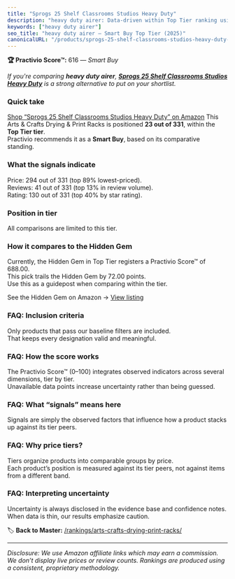 ```yaml
---
title: "Sprogs 25 Shelf Classrooms Studios Heavy Duty"
description: "heavy duty airer: Data-driven within Top Tier ranking using the Practivio Score™. Positioned by quality, value, demand, findability, momentum."
keywords: ["heavy duty airer"]
seo_title: "heavy duty airer — Smart Buy Top Tier (2025)"
canonicalURL: "/products/sprogs-25-shelf-classrooms-studios-heavy-duty-B01MZC79EQ/"
---
```


**🏆 Practivio Score™:** 616 — _Smart Buy_


*If you're comparing **heavy duty airer**, **[Sprogs 25 Shelf Classrooms Studios Heavy Duty](https://www.amazon.com/dp/B01MZC79EQ?tag=practivio-20)** is a strong alternative to put on your shortlist.*
### Quick take
[Shop “Sprogs 25 Shelf Classrooms Studios Heavy Duty” on Amazon](https://www.amazon.com/dp/B01MZC79EQ?tag=practivio-20)
This Arts & Crafts Drying & Print Racks is positioned **23 out of 331**, within the **Top Tier tier**.  
Practivio recommends it as a **Smart Buy**, based on its comparative standing.

### What the signals indicate
Price: 294 out of 331 (top 89% lowest-priced).  
Reviews: 41 out of 331 (top 13% in review volume).  
Rating: 130 out of 331 (top 40% by star rating).  

### Position in tier
All comparisons are limited to this tier.

### How it compares to the Hidden Gem
Currently, the Hidden Gem in Top Tier registers a Practivio Score™ of 688.00.  
This pick trails the Hidden Gem by 72.00 points.  
Use this as a guidepost when comparing within the tier.  

See the Hidden Gem on Amazon → [View listing](https://www.amazon.com/dp/B007HRDHJA?tag=practivio-20)

### FAQ: Inclusion criteria
Only products that pass our baseline filters are included.  
That keeps every designation valid and meaningful.

### FAQ: How the score works
The Practivio Score™ (0–100) integrates observed indicators across several dimensions, tier by tier.  
Unavailable data points increase uncertainty rather than being guessed.

### FAQ: What “signals” means here
Signals are simply the observed factors that influence how a product stacks up against its tier peers.

### FAQ: Why price tiers?
Tiers organize products into comparable groups by price.  
Each product’s position is measured against its tier peers, not against items from a different band.

### FAQ: Interpreting uncertainty
Uncertainty is always disclosed in the evidence base and confidence notes.  
When data is thin, our results emphasize caution.


🏷️ **Back to Master:** [/rankings/arts-crafts-drying-print-racks/](/rankings/arts-crafts-drying-print-racks/)

---
_Disclosure: We use Amazon affiliate links which may earn a commission. We don’t display live prices or review counts. Rankings are produced using a consistent, proprietary methodology._
